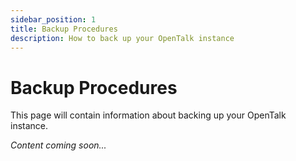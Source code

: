 ```yaml
---
sidebar_position: 1
title: Backup Procedures
description: How to back up your OpenTalk instance
---
```


# Backup Procedures

This page will contain information about backing up your OpenTalk instance.

*Content coming soon...*